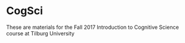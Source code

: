 # CogSci

These are materials for the Fall 2017 Introduction to Cognitive Science course at Tilburg University

